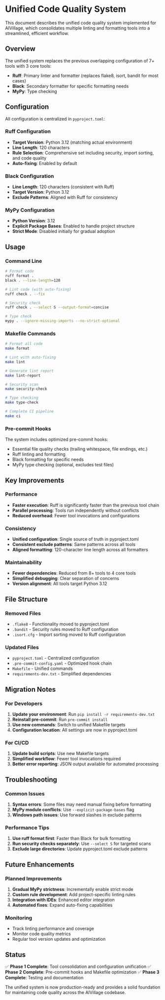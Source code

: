 # Unified Code Quality System

This document describes the unified code quality system implemented for AIVillage, which consolidates multiple linting and formatting tools into a streamlined, efficient workflow.

## Overview

The unified system replaces the previous overlapping configuration of 7+ tools with 3 core tools:
- **Ruff**: Primary linter and formatter (replaces flake8, isort, bandit for most cases)
- **Black**: Secondary formatter for specific formatting needs
- **MyPy**: Type checking

## Configuration

All configuration is centralized in `pyproject.toml`:

### Ruff Configuration
- **Target Version**: Python 3.12 (matching actual environment)
- **Line Length**: 120 characters
- **Rule Selection**: Comprehensive set including security, import sorting, and code quality
- **Auto-fixing**: Enabled by default

### Black Configuration
- **Line Length**: 120 characters (consistent with Ruff)
- **Target Version**: Python 3.12
- **Exclude Patterns**: Aligned with Ruff for consistency

### MyPy Configuration
- **Python Version**: 3.12
- **Explicit Package Bases**: Enabled to handle project structure
- **Strict Mode**: Disabled initially for gradual adoption

## Usage

### Command Line
```bash
# Format code
ruff format .
black . --line-length=120

# Lint code (with auto-fixing)
ruff check . --fix

# Security check
ruff check . --select S --output-format=concise

# Type check
mypy . --ignore-missing-imports --no-strict-optional
```

### Makefile Commands
```bash
# Format all code
make format

# Lint with auto-fixing
make lint

# Generate lint report
make lint-report

# Security scan
make security-check

# Type checking
make type-check

# Complete CI pipeline
make ci
```

### Pre-commit Hooks
The system includes optimized pre-commit hooks:
- Essential file quality checks (trailing whitespace, file endings, etc.)
- Ruff linting and formatting
- Black formatting for specific needs
- MyPy type checking (optional, excludes test files)

## Key Improvements

### Performance
- **Faster execution**: Ruff is significantly faster than the previous tool chain
- **Parallel processing**: Tools run independently without conflicts
- **Reduced overhead**: Fewer tool invocations and configurations

### Consistency
- **Unified configuration**: Single source of truth in pyproject.toml
- **Consistent exclude patterns**: Same patterns across all tools
- **Aligned formatting**: 120-character line length across all formatters

### Maintainability
- **Fewer dependencies**: Reduced from 8+ tools to 4 core tools
- **Simplified debugging**: Clear separation of concerns
- **Version alignment**: All tools target Python 3.12

## File Structure

### Removed Files
- `.flake8` - Functionality moved to pyproject.toml
- `.bandit` - Security rules moved to Ruff configuration
- `.isort.cfg` - Import sorting moved to Ruff configuration

### Updated Files
- `pyproject.toml` - Centralized configuration
- `.pre-commit-config.yaml` - Optimized hook chain
- `Makefile` - Unified commands
- `requirements-dev.txt` - Simplified dependencies

## Migration Notes

### For Developers
1. **Update your environment**: Run `pip install -r requirements-dev.txt`
2. **Reinstall pre-commit**: Run `pre-commit install`
3. **Use new commands**: Switch to unified Makefile targets
4. **Configuration location**: All settings are now in pyproject.toml

### For CI/CD
1. **Update build scripts**: Use new Makefile targets
2. **Simplified workflow**: Fewer tool invocations required
3. **Better error reporting**: JSON output available for automated processing

## Troubleshooting

### Common Issues
1. **Syntax errors**: Some files may need manual fixing before formatting
2. **MyPy module conflicts**: Use `--explicit-package-bases` flag
3. **Windows path issues**: Use forward slashes in exclude patterns

### Performance Tips
1. **Use ruff format first**: Faster than Black for bulk formatting
2. **Run security checks separately**: Use `--select S` for targeted scans
3. **Exclude large directories**: Update pyproject.toml exclude patterns

## Future Enhancements

### Planned Improvements
1. **Gradual MyPy strictness**: Incrementally enable strict mode
2. **Custom rule development**: Add project-specific linting rules
3. **Integration with IDEs**: Enhanced editor integration
4. **Automated fixes**: Expand auto-fixing capabilities

### Monitoring
- Track linting performance and coverage
- Monitor code quality metrics
- Regular tool version updates and optimization

## Status

✅ **Phase 1 Complete**: Tool consolidation and configuration unification
✅ **Phase 2 Complete**: Pre-commit hooks and Makefile optimization
✅ **Phase 3 Complete**: Testing and documentation

The unified system is now production-ready and provides a solid foundation for maintaining code quality across the AIVillage codebase.
